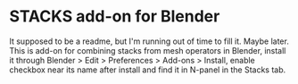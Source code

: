 # STACKS add-on for Blender
It supposed to be a readme, but I'm running out of time to fill it. Maybe later. This is add-on for combining stacks from mesh operators in Blender, install it through Blender > Edit > Preferences > Add-ons > Install, enable checkbox near its name after install and find it in N-panel in the Stacks tab.
